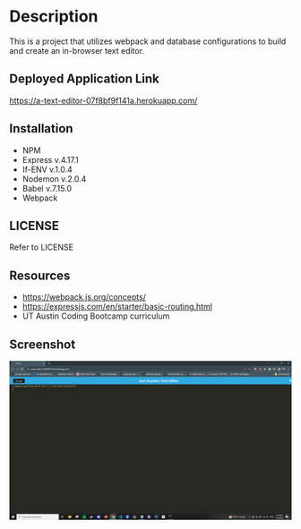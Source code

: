 # Description

This is a project that utilizes webpack and database configurations to build and create an in-browser text editor.

## Deployed Application Link

https://a-text-editor-07f8bf9f141a.herokuapp.com/

## Installation

- NPM
- Express v.4.17.1
- If-ENV v.1.0.4
- Nodemon v.2.0.4
- Babel v.7.15.0
- Webpack

## LICENSE

Refer to LICENSE

## Resources

- https://webpack.js.org/concepts/
- https://expressjs.com/en/starter/basic-routing.html
- UT Austin Coding Bootcamp curriculum

## Screenshot

![Alt text](image.png)
